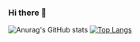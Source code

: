### Hi there 👋

![Anurag's GitHub stats](https://github-readme-stats.vercel.app/api?username=williamfgoncalves&show_icons=true&theme=radical)
[![Top Langs](https://github-readme-stats.vercel.app/api/top-langs/?username=williamfgoncalves&hide=html,css)](https://github.com/anuraghazra/github-readme-stats)


<!--
**williamfgoncalves/williamfgoncalves** is a ✨ _special_ ✨ repository because its `README.md` (this file) appears on your GitHub profile.

Here are some ideas to get you started:

- 🔭 I’m currently working on ...
- 🌱 I’m currently learning ...
- 👯 I’m looking to collaborate on ...
- 🤔 I’m looking for help with ...
- 💬 Ask me about ...
- 📫 How to reach me: ...
- 😄 Pronouns: ...
- ⚡ Fun fact: ...
-->
